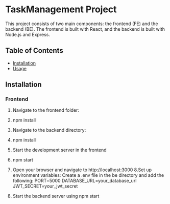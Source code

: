 # TaskManagement Project

This project consists of two main components: the frontend (FE) and the backend (BE). The frontend is built with React, and the backend is built with Node.js and Express.

## Table of Contents

- [Installation](#installation)
- [Usage](#usage)


## Installation

### Frontend

1. Navigate to the frontend folder:
2. npm install

3. Navigate to the backend directory:
4. npm install 

5. Start the development server in the frontend
6. npm start
7. Open your browser and navigate to http://localhost:3000
8.Set up environment variables:
Create a .env file in the be directory and add the following:
PORT=5000
DATABASE_URL=your_database_url
JWT_SECRET=your_jwt_secret

9. Start the backend server using npm start



  